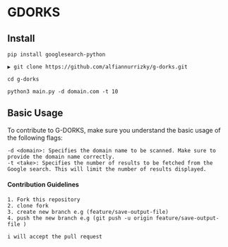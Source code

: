 # GDORKS

## Install

```
pip install googlesearch-python

▶ git clone https://github.com/alfiannurrizky/g-dorks.git

cd g-dorks

python3 main.py -d domain.com -t 10
```

## Basic Usage

To contribute to G-DORKS, make sure you understand the basic usage of the following flags:

    -d <domain>: Specifies the domain name to be scanned. Make sure to provide the domain name correctly.
    -t <take>: Specifies the number of results to be fetched from the Google search. This will limit the number of results displayed.

#### Contribution Guidelines

    1. Fork this repository
    2. clone fork
    3. create new branch e.g (feature/save-output-file)
    4. push the new branch e.g (git push -u origin feature/save-output-file )

    i will accept the pull request
